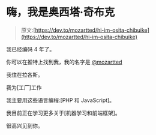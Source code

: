 # 嗨，我是奥西塔·奇布克

> 原文:[https://dev.to/mozartted/hi-im-osita-chibuike](https://dev.to/mozartted/hi-im-osita-chibuike)

我已经编码 4 年了。

你可以在推特上找到我，我的名字是 [@mozartted](https://twitter.com/mozartted)

我住在拉各斯。

我为[工厂]工作

我主要用这些语言编程:[PHP 和 JavaScript]。

我目前正在学习更多关于[机器学习和前端框架]。

很高兴见到你。